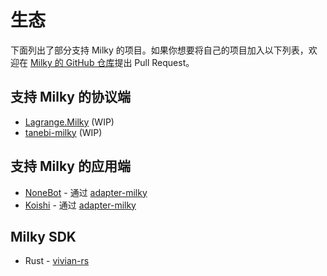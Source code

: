 # 生态

下面列出了部分支持 Milky 的项目。如果你想要将自己的项目加入以下列表，欢迎在 [Milky 的 GitHub 仓库](https://github.com/SaltifyDev/milky)提出 Pull Request。

## 支持 Milky 的协议端

- [Lagrange.Milky](https://github.com/LagrangeDev/LagrangeV2/tree/main/Lagrange.Milky) (WIP)
- [tanebi-milky](https://github.com/SaltifyDev/tanebi/tree/v2/packages/milky) (WIP)

## 支持 Milky 的应用端

- [NoneBot](https://nonebot.dev/) - 通过 [adapter-milky](https://github.com/nonebot/adapter-milky)
- [Koishi](https://koishi.chat/) - 通过 [adapter-milky](https://github.com/idranme/koishi-plugin-adapter-milky)

## Milky SDK

- Rust - [vivian-rs](https://crates.io/crates/vivian)
